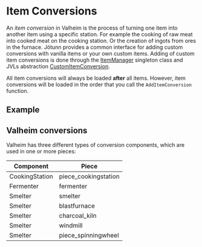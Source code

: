 ﻿# Item Conversions

An _item conversion_ in Valheim is the process of turning one item into another item using a specific station. For example the cooking of raw meat into cooked meat on the cooking station. Or the creation of ingots from ores in the furnace. Jötunn provides a common interface for adding custom conversions with vanilla items or your own custom items. Adding of custom item conversions is done through the [ItemManager](xref:Jotunn.Managers.ItemManager) singleton class and JVLs abstraction [CustomItemConversion](xref:Jotunn.Entities.CustomItemConversion).

All item conversions will always be loaded **after** all items. However, item conversions will be loaded in the order that you call the `AddItemConversion` function.

## Example



## Valheim conversions

Valheim has three different types of conversion components, which are used in one or more pieces:

Component|Piece
----|----
CookingStation|piece_cookingstation
Fermenter|fermenter
Smelter|smelter
Smelter|blastfurnace
Smelter|charcoal_kiln
Smelter|windmill
Smelter|piece_spinningwheel